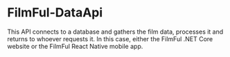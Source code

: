 # FilmFul-DataApi
This API connects to a database and gathers the film data, processes it and returns to whoever requests it. In this case, either the FilmFul .NET Core website or the FilmFul React Native mobile app.
